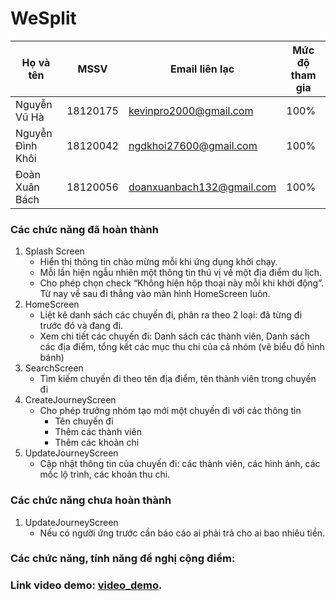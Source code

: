 # WeSplit

| Họ và tên	|	MSSV	|	Email liên lạc		|	Mức độ tham gia |
| --- | --- | --- | --- |
| Nguyễn Vũ Hà	|	18120175|	kevinpro2000@gmail.com	|	100% |
| Nguyễn Đình Khôi |	18120042 |	ngdkhoi27600@gmail.com | 100% |
|Đoàn Xuân Bách	|	18120056	| doanxuanbach132@gmail.com	| 100% |

### Các chức năng đã hoàn thành
1. Splash Screen
    - Hiển thị thông tin chào mừng mỗi khi ứng dụng khởi chạy.
    - Mỗi lần hiện ngẫu nhiên một thông tin thú vị về một địa điểm du lịch.
    - Cho phép chọn check “Không hiện hộp thoại này mỗi khi khởi động”. Từ nay về sau đi thẳng vào màn hình HomeScreen luôn.
2. HomeScreen
    - Liệt kê danh sách các chuyến đi, phân ra theo 2 loại: đã từng đi trước đó và đang đi.
    - Xem chi tiết các chuyến đi: Danh sách các thành viên, Danh sách các địa điểm, tổng kết các mục thu chi của cả nhóm (vẽ biểu đồ hình bánh)
3. SearchScreen
    - Tìm kiếm chuyến đi theo tên địa điểm, tên thành viên trong chuyến đi
4. CreateJourneyScreen 
    - Cho phép trưởng nhóm tạo mới một chuyến đi với các thông tin
        + Tên chuyến đi
        + Thêm các thành viên
        + Thêm các khoản chi
5. UpdateJourneyScreen 
    - Cập nhật thông tin của chuyến đi: các thành viên, các hình ảnh, các mốc lộ trình, các khoản thu chi.
    
### Các chức năng chưa hoàn thành
1. UpdateJourneyScreen
    - Nếu có người ứng trước cần báo cáo ai phải trả cho ai bao nhiêu tiền.
    
### Các chức năng, tính năng đề nghị cộng điểm:

### Link video demo: [video_demo](https://duckduckgo.com).
